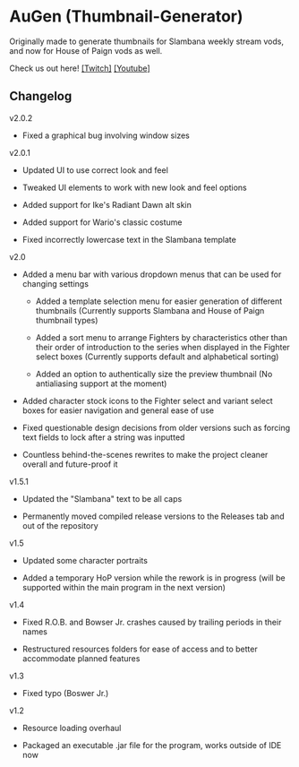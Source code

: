 # AuGen (Thumbnail-Generator)
Originally made to generate thumbnails for Slambana weekly stream vods, and now for House of Paign vods as well.

Check us out here! [\[Twitch\]](https://www.twitch.tv/crossslashstudios) [\[Youtube\]](https://www.youtube.com/channel/UCtkWBSJDL-KiXGt27LxHWwA)



## Changelog
v2.0.2

- Fixed a graphical bug involving window sizes

v2.0.1

- Updated UI to use correct look and feel

- Tweaked UI elements to work with new look and feel options

- Added support for Ike's Radiant Dawn alt skin

- Added support for Wario's classic costume

- Fixed incorrectly lowercase text in the Slambana template

v2.0

- Added a menu bar with various dropdown menus that can be used for changing settings

  - Added a template selection menu for easier generation of different thumbnails (Currently supports Slambana and House of Paign thumbnail types)
  
  - Added a sort menu to arrange Fighters by characteristics other than their order of introduction to the series when displayed in the Fighter select boxes (Currently supports default and alphabetical sorting)
  
  - Added an option to authentically size the preview thumbnail (No antialiasing support at the moment)
  
- Added character stock icons to the Fighter select and variant select boxes for easier navigation and general ease of use

- Fixed questionable design decisions from older versions such as forcing text fields to lock after a string was inputted

- Countless behind-the-scenes rewrites to make the project cleaner overall and future-proof it

v1.5.1

- Updated the "Slambana" text to be all caps

- Permanently moved compiled release versions to the Releases tab and out of the repository

v1.5

- Updated some character portraits

- Added a temporary HoP version while the rework is in progress (will be supported within the main program in the next version)

v1.4

- Fixed R.O.B. and Bowser Jr. crashes caused by trailing periods in their names

- Restructured resources folders for ease of access and to better accommodate planned features

v1.3

- Fixed typo (Boswer Jr.)

v1.2

- Resource loading overhaul

- Packaged an executable .jar file for the program, works outside of IDE now
